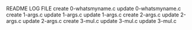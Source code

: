 README LOG FILE
create 0-whatsmyname.c
update 0-whatsmyname.c
create 1-args.c
update 1-args.c
update 1-args.c
create 2-args.c
update 2-args.c
update 2-args.c
create 3-mul.c
update 3-mul.c
update 3-mul.c
